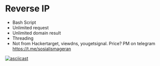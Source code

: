 # Reverse IP

- Bash Script
- Unlimited request
- Unlimited domain result
- Threading
- Not from Hackertarget, viewdns, yougetsignal.
Price? PM on telegram https://t.me/sosialismageran

[![asciicast](https://asciinema.org/a/jpe40iJcHh84TKKL5QdGXsVNG.svg)](https://asciinema.org/a/jpe40iJcHh84TKKL5QdGXsVNG)
